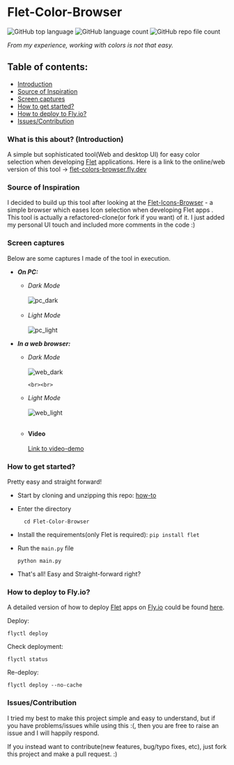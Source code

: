 # Flet-Color-Browser

![GitHub top language](https://img.shields.io/github/languages/top/ndonkoHenri/Flet-Color-Browser)
![GitHub language count](https://img.shields.io/github/languages/count/ndonkoHenri/Flet-Color-Browser)
![GitHub repo file count](https://img.shields.io/github/directory-file-count/ndonkoHenri/Flet-Color-Browser?color=ry)

_From my experience, working with colors is not that easy._
## Table of contents:
- [Introduction](#what-is-this-about-introduction)
- [Source of Inspiration](#source-of-inspiration)
- [Screen captures](#screen-captures)
- [How to get started?](#how-to-get-started)
- [How to deploy to Fly.io?](#how-to-deploy-to-flyio)
- [Issues/Contribution](#issuescontribution)


### What is this about? (Introduction)

 A simple but sophisticated tool(Web and desktop UI) for easy color selection when developing [Flet](https://flet.dev/) applications.
Here is a link to the online/web version of this tool -> <u>[flet-colors-browser.fly.dev](https://flet-colors-browser.fly.dev/)</u>

### Source of Inspiration

I decided to build up this tool after looking at the [Flet-Icons-Browser](https://github.com/flet-dev/examples/tree/main/python/apps/icons-browser) - a simple browser which eases Icon selection when developing Flet apps . 
This tool is actually a refactored-clone(or fork if you want) of it. 
I just added my personal UI touch and included more comments in the code :) 

### Screen captures
Below are some captures I made of the tool in execution.

- _**On PC:**_
  - _Dark Mode_
        <br><br>
      ![pc_dark](https://user-images.githubusercontent.com/98978078/191587712-3c8fb14d-8ed0-4045-ab97-7759be04791c.png)
        <br><br>
  - _Light Mode_
        <br><br>
      ![pc_light](https://user-images.githubusercontent.com/98978078/191587748-11d44ba2-03f1-4bbc-9abd-233ad8ff3c50.png)

- _**In a web browser:**_
  - _Dark Mode_
        <br><br>
      ![web_dark](https://user-images.githubusercontent.com/98978078/191587793-68c9f173-d8f9-497a-8bd0-8c88ebf3045d.png)

        <br><br>
  - _Light Mode_
        <br><br>
      ![web_light](https://user-images.githubusercontent.com/98978078/191587819-4d4b0770-7f2f-460c-83d3-5c6a518fcac4.png)
    <br><br>
  - **Video**
        <br><br>
              [Link to video-demo](https://user-images.githubusercontent.com/98978078/191587444-d66a4185-c677-441c-a747-ce6f6f58774e.mp4)

### How to get started?

Pretty easy and straight forward!

- Start by cloning and unzipping this repo: [how-to](https://docs.github.com/en/repositories/creating-and-managing-repositories/cloning-a-repository)
- Enter the directory

        cd Flet-Color-Browser
- Install the requirements(only Flet is required):
    `pip install flet`
- Run the `main.py` file

      python main.py
- That's all! Easy and Straight-forward right?

### How to deploy to Fly.io?

A detailed version of how to deploy [Flet](https://github.com/flet-dev/flet) apps on [Fly.io](https://fly.io/) could be found <u>[here](https://flet.dev/docs/guides/python/deploying-web-app/fly-io)</u>.

Deploy:

    flyctl deploy

Check deployment:

    flyctl status

Re-deploy:

    flyctl deploy --no-cache


### Issues/Contribution
I tried my best to make this project simple and easy to understand, but if you have problems/issues while using this :(, 
then you are free to raise an issue and I will happily respond.

If you instead want to contribute(new features, bug/typo fixes, etc), just fork this project and make a pull request. :)
